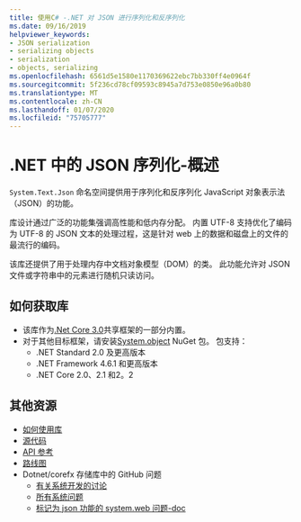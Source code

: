 ```yaml
---
title: 使用C# -.NET 对 JSON 进行序列化和反序列化
ms.date: 09/16/2019
helpviewer_keywords:
- JSON serialization
- serializing objects
- serialization
- objects, serializing
ms.openlocfilehash: 6561d5e1580e1170369622ebc7bb330ff4e0964f
ms.sourcegitcommit: 5f236cd78cf09593c8945a7d753e0850e96a0b80
ms.translationtype: MT
ms.contentlocale: zh-CN
ms.lasthandoff: 01/07/2020
ms.locfileid: "75705777"
---
```

# <a name="json-serialization-in-net---overview"></a>.NET 中的 JSON 序列化-概述

`System.Text.Json` 命名空间提供用于序列化和反序列化 JavaScript 对象表示法（JSON）的功能。

库设计通过广泛的功能集强调高性能和低内存分配。 内置 UTF-8 支持优化了编码为 UTF-8 的 JSON 文本的处理过程，这是针对 web 上的数据和磁盘上的文件的最流行的编码。

该库还提供了用于处理内存中文档对象模型（DOM）的类。 此功能允许对 JSON 文件或字符串中的元素进行随机只读访问。 

## <a name="how-to-get-the-library"></a>如何获取库

* 该库作为[.Net Core 3.0](https://aka.ms/netcore3download)共享框架的一部分内置。
* 对于其他目标框架，请安装[System.object](https://www.nuget.org/packages/System.Text.Json) NuGet 包。 包支持：
  * .NET Standard 2.0 及更高版本
  * .NET Framework 4.6.1 和更高版本
  * .NET Core 2.0、2.1 和2。2

## <a name="additional-resources"></a>其他资源

* [如何使用库](system-text-json-how-to.md)
* [源代码](https://github.com/dotnet/runtime/tree/master/src/libraries/System.Text.Json)
* [API 参考](xref:System.Text.Json)
* [路线图](https://github.com/dotnet/runtime/blob/master/src/libraries/System.Text.Json/roadmap/README.md)
* Dotnet/corefx 存储库中的 GitHub 问题
  * [有关系统开发的讨论](https://github.com/dotnet/corefx/issues/33115) <!-- TODO: Issues are still not moved to the new repo-->
  * [所有系统问题](https://github.com/dotnet/runtime/issues?q=is%3Aopen+is%3Aissue+label%3Aarea-System.Text.Json)
  * [标记为 json 功能的 system.web 问题-doc](https://github.com/dotnet/runtime/labels/json-functionality-doc)
